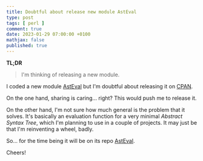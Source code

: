 ```yaml
---
title: Doubtful about release new module AstEval
type: post
tags: [ perl ]
comment: true
date: 2023-01-29 07:00:00 +0100
mathjax: false
published: true
---
```


**TL;DR**

> I'm thinking of releasing a new module.

I coded a new module [AstEval][] but I'm doubtful about releasing it on
[CPAN][].

On the one hand, sharing is caring... right? This would push me to
release it.

On the other hand, I'm not sure how much general is the problem that it
solves. It's basically an evaluation function for a very minimal
*Abstract Syntax Tree*, which I'm planning to use in a couple of
projects. It may just be that I'm reinventing a wheel, badly.

So... for the time being it will be on its repo [AstEval][].

Cheers!

[Perl]: https://www.perl.org/
[AstEval]: https://codeberg.org/polettix/AstEval
[CPAN]: https://metacpan.org/
